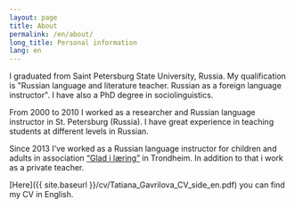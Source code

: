 ```yaml
---
layout: page
title: About
permalink: /en/about/
long_title: Personal information
lang: en
---
```


I graduated from Saint Petersburg State University, Russia. My qualification
is "Russian language and literature teacher. Russian as a foreign language
instructor". I have also a PhD degree in sociolinguistics.

From 2000 to 2010 I worked as a researcher and Russian language instructor in
St. Petersburg (Russia). I have great experience in teaching students at
different levels in Russian.

Since 2013 I've worked as a Russian language instructor for children and
adults in association [“Glad i læring”](https://www.facebook.com/Russiskskole)
in Trondheim. In addition to that i work as a private teacher.

[Here]({{ site.baseurl }}/cv/Tatiana_Gavrilova_CV_side_en.pdf) you can find my
CV in English.

